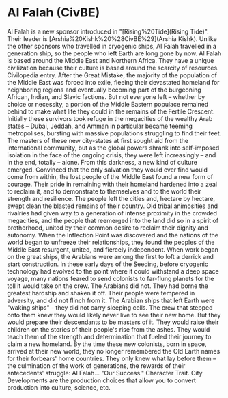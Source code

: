 # Al Falah (CivBE)

Al Falah is a new sponsor introduced in "[Rising%20Tide](Rising Tide)". Their leader is [Arshia%20Kishk%20%28CivBE%29](Arshia Kishk). Unlike the other sponsors who travelled in cryogenic ships, Al Falah travelled in a generation ship, so the people who left Earth are long gone by now. Al Falah is based around the Middle East and Northern Africa. They have a unique civilization because their culture is based around the scarcity of resources.
Civilopedia entry.
After the Great Mistake, the majority of the population of the Middle East was forced into exile, fleeing their devastated homeland for neighboring regions and eventually becoming part of the burgeoning African, Indian, and Slavic factions. But not everyone left – whether by choice or necessity, a portion of the Middle Eastern populace remained behind to make what life they could in the remains of the Fertile Crescent. Initially these survivors took refuge in the megacities of the wealthy Arab states – Dubai, Jeddah, and Amman in particular became teeming metropolises, bursting with massive populations struggling to find their feet. The masters of these new city-states at first sought aid from the international community, but as the global powers shrank into self-imposed isolation in the face of the ongoing crisis, they were left increasingly – and in the end, totally – alone.
From this darkness, a new kind of culture emerged. Convinced that the only salvation they would ever find would come from within, the lost people of the Middle East found a new form of courage. Their pride in remaining with their homeland hardened into a zeal to reclaim it, and to demonstrate to themselves and to the world their strength and resilience. The people left the cities and, hectare by hectare, swept clean the blasted remains of their country. Old tribal animosities and rivalries had given way to a generation of intense proximity in the crowded megacities, and the people that reemerged into the land did so in a spirit of brotherhood, united by their common desire to reclaim their dignity and autonomy.
When the Inflection Point was discovered and the nations of the world began to unfreeze their relationships, they found the peoples of the Middle East resurgent, united, and fiercely independent. When work began on the great ships, the Arabians were among the first to loft a derrick and start construction. In these early days of the Seeding, before cryogenic technology had evolved to the point where it could withstand a deep space voyage, many nations feared to send colonists to far-flung planets for the toll it would take on the crew. The Arabians did not. They had borne the greatest hardship and shaken it off. Their people were tempered in adversity, and did not flinch from it. The Arabian ships that left Earth were "waking ships" - they did not carry sleeping cells. The crew that stepped onto them knew they would likely never live to see their new home. But they would prepare their descendants to be masters of it. They would raise their children on the stories of their people's rise from the ashes. They would teach them of the strength and determination that fueled their journey to claim a new homeland. By the time these new colonists, born in space, arrived at their new world, they no longer remembered the Old Earth names for their forbears' home countries. They only knew what lay before them – the culmination of the work of generations, the rewards of their antecedents' struggle: Al Falah… "Our Success."
Character Trait.
City Developments are the production choices that allow you to convert production into culture, science, etc.